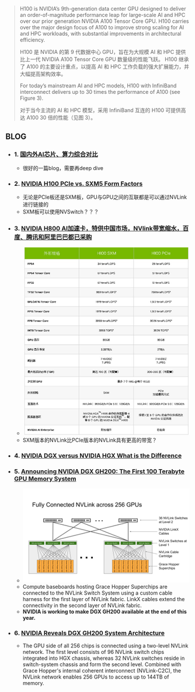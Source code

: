 ## 

> H100 is NVIDIA’s 9th-generation data center GPU designed to deliver an order-of-magnitude performance leap for large-scale AI and HPC over our prior generation NVIDIA A100 Tensor Core GPU. H100 carries over the major design focus of A100 to improve strong scaling for AI and HPC workloads, with substantial improvements in architectural efficiency.
>
> H100 是 NVIDIA 的第 9 代数据中心 GPU，旨在为大规模 AI 和 HPC 提供比上一代 NVIDIA A100 Tensor Core GPU 数量级的性能飞跃。 H100 继承了 A100 的主要设计重点，以提高 AI 和 HPC 工作负载的强大扩展能力，并大幅提高架构效率。
>
> For today’s mainstream AI and HPC models, H100 with InfiniBand interconnect delivers up to 30 times the performance of A100 (see Figure 3).
>
> 对于当今主流的 AI 和 HPC 模型，采用 InfiniBand 互连的 H100 可提供高达 A100 30 倍的性能（见图 3）。




## BLOG

* ### 1. [国内外AI芯片、算力综合对比](https://www.eet-china.com/mp/a229033.html)
  * 很好的一篇blog，需要再deep dive

* ### 2. [NVIDIA H100 PCIe vs. SXM5 Form Factors](https://www.arccompute.io/arc-blog/nvidia-h100-pcie-vs-sxm5-form-factors-which-gpu-is-right-for-your-company)
  * 无论是PCIe板还是SXM板，GPU与GPU之间的互联都是可以通过NVLink进行链接的
  * SXM板可以使用NVSwitch？？？

* ### 3. [NVIDIA H800 AI加速卡，特供中国市场，NVlink带宽缩水，百度、腾讯和阿里巴巴都已采购](https://www.fashaoyou.net/archives/16760)
  * ![Alt text](./images/image.png)
  * SXM版本的NVLink比PCIe版本的NVLink具有更高的带宽？

* ### 4. [NVIDIA DGX versus NVIDIA HGX What is the Difference](https://www.servethehome.com/nvidia-dgx-versus-nvidia-hgx-what-is-the-difference/)

* ### 5. [Announcing NVIDIA DGX GH200: The First 100 Terabyte GPU Memory System](https://developer.nvidia.com/blog/announcing-nvidia-dgx-gh200-first-100-terabyte-gpu-memory-system/)
  * ![Alt text](./images/blog5_image.jpg)
  * Compute baseboards hosting Grace Hopper Superchips are connected to the NVLink Switch System using a custom cable harness for the first layer of NVLink fabric. LinkX cables extend the connectivity in the second layer of NVLink fabric. 
  * **NVIDIA is working to make DGX GH200 available at the end of this year.**

* ### 6. [NVIDIA Reveals DGX GH200 System Architecture](https://www.wheelersnetwork.com/2023/06/nvidia-reveals-dgx-gh200-system.html)
  * The GPU side of all 256 chips is connected using a two-level NVLink network. The first level consists of 96 NVLink switch chips integrated into HGX chassis, whereas 32 NVLink switches reside in switch-system chassis and form the second level. Combined with Grace Hopper's internal coherent interconnect (NVLink-C2C), the NVLink network enables 256 GPUs to access up to 144TB of memory. 